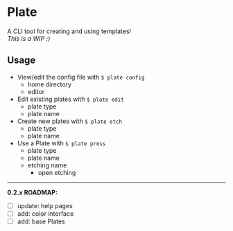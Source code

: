 # Plate

A CLI tool for creating and using templates!  
*This is a WIP :)*

## Usage

- View/edit the config file with `$ plate config`
  - home directory
  - editor
- Edit existing plates with `$ plate edit`
  - plate type
  - plate name
- Create new plates with `$ plate etch`
  - plate type
  - plate name
- Use a Plate with `$ plate press`
  - plate type
  - plate name
  - etching name
    - open etching  

---
**0.2.x ROADMAP:**

- [ ] update: help pages
- [ ] add: color interface
- [ ] add: base Plates
